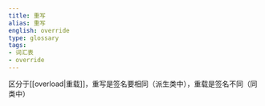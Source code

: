 ```yaml
---
title: 重写
alias: 重写
english: override
type: glossary
tags:
- 词汇表
- override
---
```


区分于[[overload|重载]]，重写是签名要相同（派生类中），重载是签名不同（同类中）
